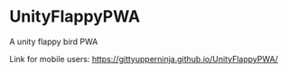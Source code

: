 # UnityFlappyPWA

A unity flappy bird PWA

Link for mobile users: https://gittyupperninja.github.io/UnityFlappyPWA/
